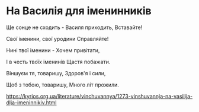 На Василія для іменинників
================================================================

Ще сонце не сходить - Василя приходить,
Вставайте!

Свої іменини, свої уродини
Справляйте!

Нині твої іменини -
Хочем привітати,

І в честь твоїх іменинів
Щастя побажати.

Віншуєм тя, товаришу,
Здоров'я і сили,

Щоб з тобою, товаришу,
Много літ прожили.


https://kyrios.org.ua/literature/vinchuvannya/1273-vinshuvannja-na-vasilija-dlja-imeninnikiv.html
